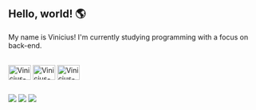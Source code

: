 ## Hello, world! 🌎
My name is Vinicius! I'm currently studying programming with a focus on back-end.

<div style="display: inline_block"><br>
  <img align="center" alt="Vinicius-Js" height="30" width="45" src="https://cdn.jsdelivr.net/gh/devicons/devicon@latest/icons/javascript/javascript-original.svg">
  <img align="center" alt="Vinicius-Node" height="30" width="45" src="https://cdn.jsdelivr.net/gh/devicons/devicon@latest/icons/nodejs/nodejs-original.svg">
  <img align="center" alt="Vinicius-Git" height="30" width="45" src="https://cdn.jsdelivr.net/gh/devicons/devicon@latest/icons/git/git-original.svg">
</div>
  
  ##
 
<div> 
  <a href="https://www.instagram.com/ovinizeraa" target="_blank"><img src="https://img.shields.io/badge/-Instagram-%23E4405F?style=for-the-badge&logo=instagram&logoColor=white" target="_blank"></a>
  <a href="https://www.linkedin.com/in/viniciussilvam/" target="_blank"><img src="https://img.shields.io/badge/-LinkedIn-%230077B5?style=for-the-badge&logo=linkedin&logoColor=white" target="_blank"></a>
  <a href="https://discord.com/users/vnxstv" target="_blank"><img src="https://img.shields.io/badge/Discord-7289DA?style=for-the-badge&logo=discord&logoColor=white" target="_blank"></a> 
</div>
